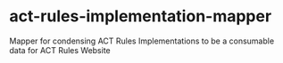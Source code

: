 # act-rules-implementation-mapper

Mapper for condensing ACT Rules Implementations to be a consumable data for ACT Rules Website
